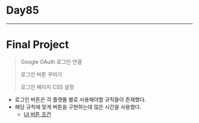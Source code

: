 # Day85

---

# Final Project

>Google OAuth 로그인 연결
>
>로그인 버튼 꾸미기
>
>로그인 페이지 CSS 설정

- 로그인 버튼은 각 플랫폼 별로 사용해야할 규칙들이 존재했다. 
- 해당 규칙에 맞게 버튼을 구현하는데 많은 시간을 사용했다. 
  - [UI 버튼 조건](https://brunch.co.kr/@hjjju/14)
